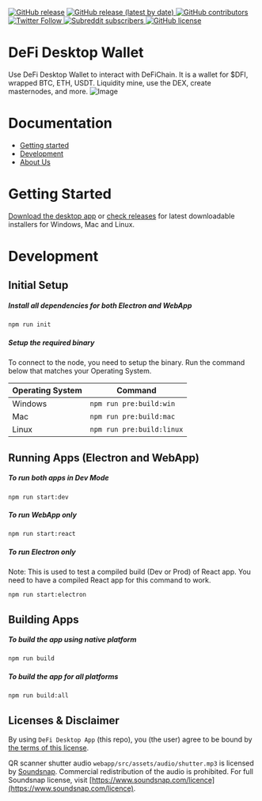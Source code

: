 
[![GitHub release](https://img.shields.io/github/v/release/DeFiCh/app)](https://github.com/DeFiCh/app/releases)
<a href="https://github.com/DeFiCh/app/releases">
  <img alt="GitHub release (latest by date)" src="https://img.shields.io/github/downloads/DeFiCh/app/latest/total">
</a>
<a href="https://github.com/DeFiCh/app/graphs/contributors">
  <img alt="GitHub contributors" src="https://img.shields.io/github/contributors/DeFiCh/app">
</a>
<a href="https://twitter.com/defichain">
  <img alt="Twitter Follow" src="https://img.shields.io/twitter/follow/defichain?style=social">
</a>
<a href="https://www.reddit.com/r/defiblockchain/">
  <img alt="Subreddit subscribers" src="https://img.shields.io/reddit/subreddit-subscribers/defiblockchain?style=social">
</a>
[![GitHub license](https://img.shields.io/github/license/Naereen/StrapDown.js.svg)](https://github.com/DeFiCh/app/blob/master/LICENSE)

# DeFi Desktop Wallet

Use DeFi Desktop Wallet to interact with DeFiChain. It is a wallet for \$DFI, wrapped BTC, ETH, USDT. Liquidity mine, use the DEX, create masternodes, and more.
![Image](https://defichain.com/img/app/liquidity@2x.png)

# Documentation

- [Getting started](#getting-started)
- [Development](#development)
- [About Us](https://defichain.com/)

# Getting Started

[Download the desktop app](https://defichain.com/downloads/) or [check releases](https://github.com/DeFiCh/app/releases) for latest downloadable installers for Windows, Mac and Linux.

# Development

## Initial Setup

##### Install all dependencies for both Electron and WebApp

```bash
npm run init
```

##### Setup the required binary

To connect to the node, you need to setup the binary. Run the command below that matches your Operating System.

| Operating System | Command                   |
| ---------------- | ------------------------- |
| Windows          | `npm run pre:build:win`   |
| Mac              | `npm run pre:build:mac`   |
| Linux            | `npm run pre:build:linux` |

## Running Apps (Electron and WebApp)

##### To run both apps in Dev Mode

```bash
npm run start:dev
```

##### To run WebApp only

```bash
npm run start:react
```

##### To run Electron only

Note: This is used to test a compiled build (Dev or Prod) of React app. You need to have a compiled React app for this command to work.

```bash
npm run start:electron
```

## Building Apps

##### To build the app using native platform

```bash
npm run build
```

##### To build the app for all platforms

```bash
npm run build:all
```

## Licenses & Disclaimer

By using `DeFi Desktop App` (this repo), you (the user) agree to be bound by [the terms of this license](LICENSE).

QR scanner shutter audio `webapp/src/assets/audio/shutter.mp3` is licensed by [Soundsnap](https://www.soundsnap.com).
Commercial redistribution of the audio is prohibited. For full Soundsnap license, visit [https://www.soundsnap.com/licence](https://www.soundsnap.com/licence).
